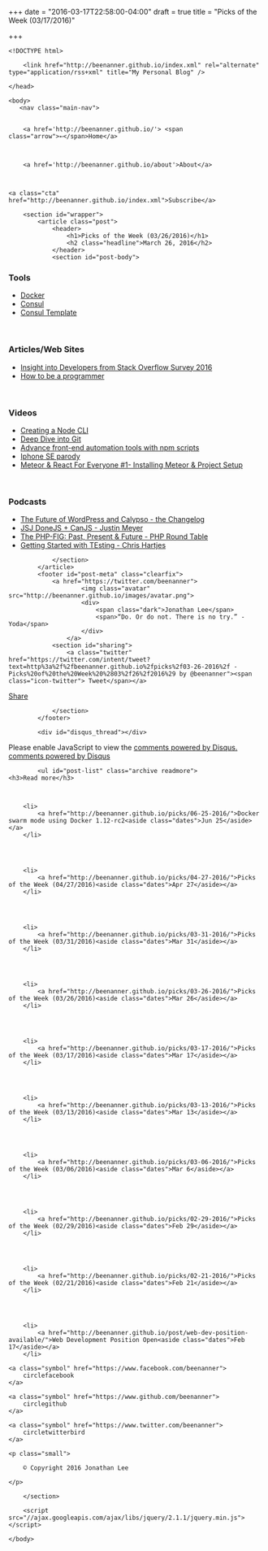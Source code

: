 +++
date = "2016-03-17T22:58:00-04:00"
draft = true
title = "Picks of the Week (03/17/2016)"

+++

    <!DOCTYPE html>
<html lang="en-us">
	<head>
		<meta charset="utf-8">
		<meta http-equiv="X-UA-Compatible" content="IE=edge,chrome=1">
		<meta name="viewport" content="width=device-width, initial-scale=1">
		<meta name="author" content="Jonathan Lee">
		<meta name="description" content="My place to share ideas and discoveries!">
		<meta name="generator" content="Hugo 0.15" />
		<title>Picks of the Week (03/26/2016) &middot; My Personal Blog</title>
		<link rel="shortcut icon" href="http://beenanner.github.io/images/favicon.ico">
		<link rel="stylesheet" href="http://beenanner.github.io/css/style.css">
		<link rel="stylesheet" href="http://beenanner.github.io/css/highlight.css">
		<link rel="stylesheet" href="http://beenanner.github.io/css/monosocialiconsfont.css">
		
		<link href="http://beenanner.github.io/index.xml" rel="alternate" type="application/rss+xml" title="My Personal Blog" />
		
	</head>

    <body>
       <nav class="main-nav">
	
	
		<a href='http://beenanner.github.io/'> <span class="arrow">←</span>Home</a>
	

	
		<a href='http://beenanner.github.io/about'>About</a>
	

	
	<a class="cta" href="http://beenanner.github.io/index.xml">Subscribe</a>
	
</nav>

        <section id="wrapper">
            <article class="post">
                <header>
                    <h1>Picks of the Week (03/26/2016)</h1>
                    <h2 class="headline">March 26, 2016</h2>
                </header>
                <section id="post-body">
                    

<h3 id="tools:8cff65e946b1c62d245adfac66f8fe41">Tools</h3>

<ul>
<li><a href="https://github.com/docker/docker">Docker</a></li>
<li><a href="https://www.consul.io/">Consul</a></li>
<li><a href="https://github.com/hashicorp/consul-template">Consul Template</a></li>
</ul>

<p><br /></p>

<h3 id="articles-web-sites:8cff65e946b1c62d245adfac66f8fe41">Articles/Web Sites</h3>

<ul>
<li><a href="https://medium.freecodecamp.com/2-out-of-3-developers-are-self-taught-and-other-insights-from-stack-overflow-s-2016-survey-of-50-8cf0ee5d4c21#.pvr8xgycz">Insight into Developers from Stack Overflow Survey 2016</a></li>
<li><a href="https://braydie.gitbooks.io/how-to-be-a-programmer/content/en/index.html">How to be a programmer</a></li>
</ul>

<p><br /></p>

<h3 id="videos:8cff65e946b1c62d245adfac66f8fe41">Videos</h3>

<ul>
<li><a href="https://www.youtube.com/watch?v=C9xGEJ80jjs">Creating a Node CLI</a></li>
<li><a href="https://www.youtube.com/watch?v=dBSHLb1B8sw">Deep Dive into Git</a></li>
<li><a href="https://www.youtube.com/watch?v=0RYETb9YVrk">Advance front-end automation tools with npm scripts</a></li>
<li><a href="https://www.youtube.com/watch?v=Bfktt22nUG4">Iphone SE parody</a></li>
<li><a href="https://www.youtube.com/watch?v=ootKAwnQiP4">Meteor &amp; React For Everyone #1- Installing Meteor &amp; Project Setup</a></li>
</ul>

<p><br /></p>

<h3 id="podcasts:8cff65e946b1c62d245adfac66f8fe41">Podcasts</h3>

<ul>
<li><a href="https://changelog.com/197/">The Future of WordPress and Calypso - the Changelog</a></li>
<li><a href="https://devchat.tv/js-jabber/202-jsj-donejs-canjs-with-justin-meyer">JSJ DoneJS + CanJS - Justin Meyer</a></li>
<li><a href="https://www.phproundtable.com/episode/the-php-framework-interop-group-past-present-future">The PHP-FIG: Past, Present &amp; Future - PHP Round Table</a></li>
<li><a href="http://www.fullstackradio.com/37">Getting Started with TEsting - Chris Hartjes</a></li>
</ul>

                </section>
            </article>
            <footer id="post-meta" class="clearfix">
                <a href="https://twitter.com/beenanner">
                        <img class="avatar" src="http://beenanner.github.io/images/avatar.png">
                        <div>
                            <span class="dark">Jonathan Lee</span>
                            <span>“Do. Or do not. There is no try.” - Yoda</span>
                        </div>
                    </a>
                <section id="sharing">
                    <a class="twitter" href="https://twitter.com/intent/tweet?text=http%3a%2f%2fbeenanner.github.io%2fpicks%2f03-26-2016%2f - Picks%20of%20the%20Week%20%2803%2f26%2f2016%29 by @beenanner"><span class="icon-twitter"> Tweet</span></a>

<a class="facebook" href="#" onclick="
    window.open(
      'https://www.facebook.com/sharer/sharer.php?u='+encodeURIComponent(location.href),
      'facebook-share-dialog',
      'width=626,height=436');
    return false;"><span class="icon-facebook-rect"> Share</span>
</a>

                </section>
            </footer>

            <div id="disqus_thread"></div>
<script type="text/javascript">
    var disqus_shortname = 'beenanner';
    var disqus_identifier = 'http:\/\/beenanner.github.io\/picks\/03-26-2016\/';
    var disqus_title = 'Picks of the Week (03\/26\/2016)';
    var disqus_url = 'http:\/\/beenanner.github.io\/picks\/03-26-2016\/';

    (function() {
        var dsq = document.createElement('script'); dsq.type = 'text/javascript'; dsq.async = true;
        dsq.src = '//' + disqus_shortname + '.disqus.com/embed.js';
        (document.getElementsByTagName('head')[0] || document.getElementsByTagName('body')[0]).appendChild(dsq);
    })();
</script>
<noscript>Please enable JavaScript to view the <a href="http://disqus.com/?ref_noscript">comments powered by Disqus.</a></noscript>
<a href="http://disqus.com" class="dsq-brlink">comments powered by <span class="logo-disqus">Disqus</span></a>

            <ul id="post-list" class="archive readmore">
    <h3>Read more</h3>
    
    
        
        <li>
            <a href="http://beenanner.github.io/picks/06-25-2016/">Docker swarm mode using Docker 1.12-rc2<aside class="dates">Jun 25</aside></a>
        </li>
        
   
    
        
        <li>
            <a href="http://beenanner.github.io/picks/04-27-2016/">Picks of the Week (04/27/2016)<aside class="dates">Apr 27</aside></a>
        </li>
        
   
    
        
        <li>
            <a href="http://beenanner.github.io/picks/03-31-2016/">Picks of the Week (03/31/2016)<aside class="dates">Mar 31</aside></a>
        </li>
        
   
    
        
        <li>
            <a href="http://beenanner.github.io/picks/03-26-2016/">Picks of the Week (03/26/2016)<aside class="dates">Mar 26</aside></a>
        </li>
        
   
    
        
        <li>
            <a href="http://beenanner.github.io/picks/03-17-2016/">Picks of the Week (03/17/2016)<aside class="dates">Mar 17</aside></a>
        </li>
        
   
    
        
        <li>
            <a href="http://beenanner.github.io/picks/03-13-2016/">Picks of the Week (03/13/2016)<aside class="dates">Mar 13</aside></a>
        </li>
        
   
    
        
        <li>
            <a href="http://beenanner.github.io/picks/03-06-2016/">Picks of the Week (03/06/2016)<aside class="dates">Mar 6</aside></a>
        </li>
        
   
    
        
        <li>
            <a href="http://beenanner.github.io/picks/02-29-2016/">Picks of the Week (02/29/2016)<aside class="dates">Feb 29</aside></a>
        </li>
        
   
    
        
        <li>
            <a href="http://beenanner.github.io/picks/02-21-2016/">Picks of the Week (02/21/2016)<aside class="dates">Feb 21</aside></a>
        </li>
        
   
    
        
        <li>
            <a href="http://beenanner.github.io/post/web-dev-position-available/">Web Development Position Open<aside class="dates">Feb 17</aside></a>
        </li>
        
   
</ul>
            <footer id="footer">
    
        
<div id="social">
    
    <a class="symbol" href="https://www.facebook.com/beenanner">
        circlefacebook
    </a>
    
    <a class="symbol" href="https://www.github.com/beenanner">
        circlegithub
    </a>
    
    <a class="symbol" href="https://www.twitter.com/beenanner">
        circletwitterbird
    </a>
    
</div>

    
    <p class="small">
    
        © Copyright 2016 Jonathan Lee
    
    </p>
</footer>

        </section>

        <script src="//ajax.googleapis.com/ajax/libs/jquery/2.1.1/jquery.min.js"></script>
<script src="http://beenanner.github.io/js/main.js"></script>
<script src="http://beenanner.github.io/js/highlight.js"></script>
<script>hljs.initHighlightingOnLoad();</script>


    </body>
</html>
